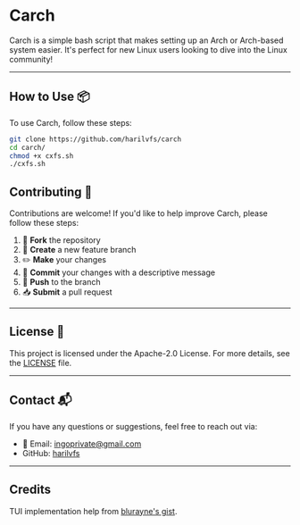 # Carch

Carch is a simple bash script that makes setting up an Arch or Arch-based system easier. It's perfect for new Linux users looking to dive into the Linux community!

---

## How to Use 📦

To use Carch, follow these steps:

```bash
git clone https://github.com/harilvfs/carch
cd carch/
chmod +x cxfs.sh
./cxfs.sh
```

## Contributing 🤝

Contributions are welcome! If you'd like to help improve Carch, please follow these steps:

1. 🍴 **Fork** the repository
2. 🌿 **Create** a new feature branch
3. ✏️ **Make** your changes
4. 💬 **Commit** your changes with a descriptive message
5. 🚀 **Push** to the branch
6. 📥 **Submit** a pull request

---

## License 📄

This project is licensed under the Apache-2.0 License. For more details, see the [LICENSE](LICENSE) file.

---

## Contact 📬

If you have any questions or suggestions, feel free to reach out via:

- 📧 Email: [ingoprivate@gmail.com](mailto:ingoprivate@gmail.com)
- GitHub: [harilvfs](https://github.com/harilvfs)

---

## Credits

TUI implementation help from [blurayne's gist](https://gist.github.com/blurayne/f63c5a8521c0eeab8e9afd8baa45c65e).

